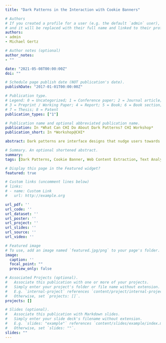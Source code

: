 ```yaml
---
title: "Dark Patterns in the Interaction with Cookie Banners"

# Authors
# If you created a profile for a user (e.g. the default `admin` user), write the username (folder name) here 
# and it will be replaced with their full name and linked to their profile.
authors:
- admin
- Michael Gertz

# Author notes (optional)
author_notes:
- ""

date: "2021-05-08T00:00:00Z"
doi: ""

# Schedule page publish date (NOT publication's date).
publishDate: "2017-01-01T00:00:00Z"

# Publication type.
# Legend: 0 = Uncategorized; 1 = Conference paper; 2 = Journal article;
# 3 = Preprint / Working Paper; 4 = Report; 5 = Book; 6 = Book section;
# 7 = Thesis; 8 = Patent
publication_types: ["1"]

# Publication name and optional abbreviated publication name.
publication: In *What Can CHI Do About Dark Patterns? CHI Workshop*
publication_short: In *Workshop@CHI*

abstract: Dark patterns are interface designs that nudge users towards behavior that is against their best interests. Since humans are often not even aware that they are influenced by these malicious patterns, research has to identify ways to protect web users against them. One approach to this is the automatic detection of dark patterns which enables the development of tools that are able to protect users by proactively warning them in cases where they face a dark pattern. In this paper, we present ongoing work in the direction of automatic detection of dark patterns, and outline an example to detect malicious patterns within the domain of cookie banners.

# Summary. An optional shortened abstract.
summary: 
tags: [Dark Patterns, Cookie Banner, Web Content Extraction, Text Analytics]

# Display this page in the Featured widget?
featured: true

# Custom links (uncomment lines below)
# links:
# - name: Custom Link
#   url: http://example.org

url_pdf: ''
url_code: ''
url_dataset: ''
url_poster: ''
url_project: ''
url_slides: ''
url_source: ''
url_video: ''

# Featured image
# To use, add an image named `featured.jpg/png` to your page's folder. 
image:
  caption: ''
  focal_point: ""
  preview_only: false

# Associated Projects (optional).
#   Associate this publication with one or more of your projects.
#   Simply enter your project's folder or file name without extension.
#   E.g. `internal-project` references `content/project/internal-project/index.md`.
#   Otherwise, set `projects: []`.
projects: []

# Slides (optional).
#   Associate this publication with Markdown slides.
#   Simply enter your slide deck's filename without extension.
#   E.g. `slides: "example"` references `content/slides/example/index.md`.
#   Otherwise, set `slides: ""`.
slides: ""
---
```

